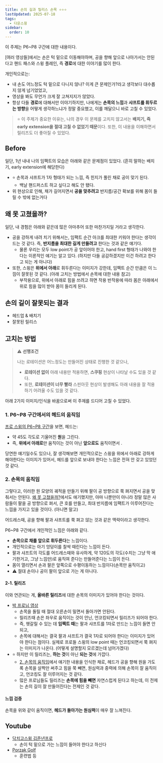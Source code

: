 ```yaml
---
title: 손의 길과 릴리스 손목 ⭐️⭐️⭐️
lastUpdated: 2025-07-18
tags:
  - 다운스윙
sidebar:
  order: 10
---
```


이 주제는 P6~P8 구간에 대한 내용이다.

[여러 영상들]에서는 손은 턱 밑으로 이동해야하며, 공을 향해 앞으로 나아가서는 안된다고 핸드 패스와 스윙 플레인, 즉 **경로**에 대한 이야기를 많이 한다.

개인적으로는:

- 내 손도 어느정도 턱 밑으로 다니지 않나? 이게 큰 문제인가?라고 생각보다 대수롭지 않게 넘기었었고,
- 영상을 봐도 무언가 크게 잘 고쳐지지가 않았다.
- 항상 다들 **경로**에 대해서만 이야기하지만, 나에게는 **손목의 느낌**과 **샤프트를 휘두르는 방향**을 어떻게 생각하느냐가 정말 중요했고, 이를 깨달으니 바로 고칠 수 있었다.

> ⭐️ 이 주제가 중요한 이유는, 나의 경우 이 문제를 고치지 않고서는 **배치기, 즉 early extension을 절대 고칠 수 없었기 때문**이다. 또한, 이 내용을 이해하면서 릴리즈도 더 좋아질 수 있었다.

## Before

일단, 1년 내내 나의 임팩트의 모습은 아래와 같은 문제점이 있었다. (흔히 말하는 배치기, early extension에 해당한다)

- ⭐️ 손목과 샤프트가 1자 형태가 되는 느낌, 즉 힌지가 풀린 채로 공이 맞기 된다.
  - 백날 핸드퍼스트 하고 싶다고 해도 안 됐다.
- 위 현상으로 인해, 채가 길어지면서 **공을 맞추려고** 반지름/공간 확보를 위해 몸이 들릴 수 밖에 없는거다

## 왜 못 고쳤을까?

일단, 내 경험은 아래와 같은데 많은 아마추어 또한 마찬가지일 거라고 생각한다.

- 공을 강하게 내려 치기 위해서는, 임팩트 순간 아크를 최대한 키워야 한다는 생각이 드는 것 같다. 즉, **반지름을 최대한 길게 만들려고** 한다는 것과 같은 얘기다.
  - 물론 우리는 모두 low point가 공 앞이어야 한고, hand first 형태가 나와야 한다는 이론적인 얘기는 알고 있다. (하지만 다들 공감하겠지만 이건 하려고 한다고 되는 게 아니다)
- 또한, 스윙은 **위에서 아래**로 휘두른다는 이미지가 강한데, 임팩트 순간 만큼은 이 느낌이 잘못된 것 같다. (아래 고치는 방법에서 손목에 대한 내용 참고)
  - 부작용으로, 위에서 아래로 힘을 쓰려고 하면 작용 반작용에 따라 몸은 아래에서 위로 힘을 많이 받아 몸이 들리게 된다.

## 손의 길이 잘못되는 결과

- 헤드업 & 배치기
- 잘못된 릴리스

## 고치는 방법

> ⚠️ **선행조건**
>
> 나는 로테이션은 어느정도는 만들어진 상태로 진행한 것 같으나,
>
> - **로테이션 없이** 아래 내용만 적용하면, **스쿠핑** 현상이 나타날 수도 있을 것 같다.
> - 또한, **로테이션이 너무 빨라** 스핀아웃 현상이 발생해도 아래 내용을 잘 적용하기 어려울 수도 있을 것 같다.

아래 2가지 이미지/인식을 바꿈으로써 이 주제를 드디어 고칠 수 있었다.

### 1. P6~P8 구간에서의 헤드의 움직임

[프로 스윙의 P6~P8 구간](https://www.youtube.com/watch?v=EmLyMDyCbto&t=4m20s)을 보면, 헤드는:

- 약 45도 각도로 기울어진 **원**을 그린다.
- 즉, **위에서 아래로**만 움직이는 것이 아닌 **앞으로도** 움직이면서 .

당연한 얘기일수도 있으나, 잘 생각해보면 개인적으로는 스윙을 위에서 아래로 강하게 해야한다는 이미지가 있어서, 헤드를 앞으로 보내야 한다는 느낌은 전혀 안 갖고 있었던 것 같다.

### 2. 손목의 움직임

그렇다고, 이러한 원 모양의 궤적을 만들기 위해 팔이 공 방향으로 쭉 펴지면서 공을 맞춰서는 안된다. [왜 못 고쳤을까?](#왜-못-고쳤을까)에서도 애기했지만, 아마 나뿐만이 아니라 정말 많은 사람들이 팔을 공 방향으로 펴서, 큰 호를 만들고, 최대 반지름에 임팩트가 이루어진다는 느낌을 가지고 있을 것이다. (아니면 말고)

어드레스때, 공을 향해 팔과 샤프트를 쭉 펴고 않는 것과 같은 맥락이라고 생각한다.

P6~P8 구간에서 개인적인 느낌은 아래와 같다.

- **손목으로 채를 앞으로 휘두른다**는 느낌이다.
- 개인적으로는 아기 엉덩이를 찰싹 때린다는 느낌이 든다.
- 팔과 샤프트의 각도를 어드레스때와 유사하게, 약 120도의 각도(수치는 그냥 막 애기한거고, 그냥 느낌만)로 움직여 준다는 만들어준다는 느낌이 든다.
- 몸이 열리면서 손과 팔은 앞쪽으로 수평이동하는 느낌이다(손목만 움직이고)
- ⚠️ 절대 손이나 공이 팔이 앞으로 가는 게 아니다.

#### 2-1. 릴리즈

이와 연관되는 게, **올바른 릴리즈**에 대한 손목의 이미지가 있어야 한다는 것이다.

- [박 프로님 영상](https://www.youtube.com/watch?v=txKKCOPCmxc&t=5m40s)
  - 손목을 돌릴 때 절대 오른손이 밀면서 돌아가면 안된다.
  - 릴리즈때 손은 좌우로 움직이는 것이 안닌, 언코킹되면서 릴리즈가 되어야 한다.
  - 즉, 헷갈릴 수 있는 데 **임팩트 때**는 팔과 샤프트를 1자로 만드는 느낌이 들면 안되고,
  - 손목에 대해서는 결국 팔과 샤프트가 결국 1자로 되어야 한다는 이미지가 있어야 한다는 점이다. 실제로 프로들 스윙의 low point 때는 언코킹되면서 쭉 펴지는 이미지가 나온다. (어떻게 설명할지 모르겠는데 넘어가겠다)
- ⭐️ 하지만 이 릴리즈는, **하는 것**이 아닌 **되는 것**에 가깝다.
  - [2. 손목의 움직임](#2-손목의-움직임)에서 얘기한 내용을 인식한 채로, 헤드가 공을 향해 원을 가도록 손목을 살짝만 써주고 힘을 쭉 빼면, 원심력과 중력에 의해 손목이 잘 움직이고, 언코킹도 잘 이루어지는 것 같다.
  - 많은 프로님들도 릴리즈는 **손목에 힘을 빼면** 자연스럽게 된다고 하는데, 이 전제는 손의 길이 잘 만들어진다는 전제인 것 같다.

#### 느낌 검증

손목을 위와 같이 움직이면, **헤드가 돌아가는 원심력**이 매우 잘 느껴진다.

## Youtube

- [닥치고스윙 김준년프로](https://www.youtube.com/watch?v=mFJjUQYyAbI&t=1m57s)
  - 손이 턱 밑으로 가는 느낌이 들어야 한다고 하신다
- [Porzak Golf](https://www.youtube.com/watch?v=ikgmudOjz-s)
  - 훈련법 등
